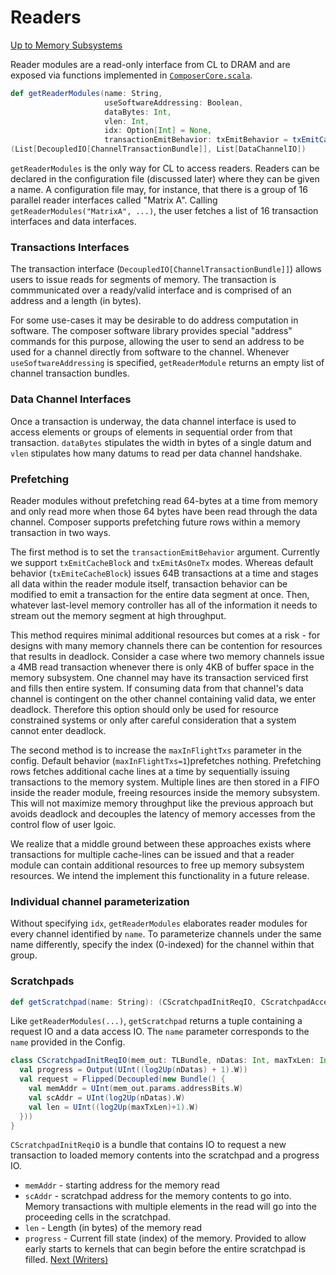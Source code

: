 # Readers

[Up to Memory Subsystems](c_memory.md)

Reader modules are a read-only interface from CL to DRAM and are exposed via functions implemented in
[`ComposerCore.scala`](../Composer-Hardware/composer/src/main/scala/composer/ComposerCore.scala).

```scala
def getReaderModules(name: String,
                     useSoftwareAddressing: Boolean,
                     dataBytes: Int,
                     vlen: Int,
                     idx: Option[Int] = None,
                     transactionEmitBehavior: txEmitBehavior = txEmitCacheBlock()):
(List[DecoupledIO[ChannelTransactionBundle]], List[DataChannelIO])
```

`getReaderModules` is the only way for CL to access readers.
Readers can be declared in the configuration file (discussed later) where they can be given a name.
A configuration file may, for instance, that there is a group of 16 parallel reader interfaces called "Matrix A".
Calling `getReaderModules("MatrixA", ...)`, the user fetches a list of 16 transaction interfaces and data interfaces.

### Transactions Interfaces

The transaction interface (`DecoupledIO[ChannelTransactionBundle]]`) allows users to issue reads for segments of memory.
The transaction is commmunicated over a ready/valid interface and is comprised of an address and a length (in bytes).

For some use-cases it may be desirable to do address computation in software. The composer software library provides
special "address" commands for this purpose, allowing the user to send an address to be used for a channel directly from
software to the channel. Whenever `useSoftwareAddressing` is specified, `getReaderModule` returns an empty list of
channel transaction bundles.

### Data Channel Interfaces

Once a transaction is underway, the data channel interface is used to access elements or groups of elements in sequential
order from that transaction.
`dataBytes` stipulates the width in bytes of a single datum and `vlen` stipulates how many datums to read per data
channel handshake.

### Prefetching

Reader modules without prefetching read 64-bytes at a time from memory and only read more when those 64 bytes have been
read through the data channel. Composer supports prefetching future rows within a memory transaction in two ways.

The first method is to set the `transactionEmitBehavior` argument.
Currently we support `txEmitCacheBlock` and `txEmitAsOneTx` modes.
Whereas default behavior (`txEmiteCacheBlock`) issues 64B transactions at a time and stages all data within the reader
module itself, transaction behavior can be modified to emit a transaction for the entire data segment at once.
Then, whatever last-level memory controller has all of the information it needs to stream out the memory segment
at high throughput.

This method requires minimal additional resources but comes at a risk - for designs with many memory channels there can
be contention for resources that results in deadlock.
Consider a case where two memory channels issue a 4MB read transaction whenever there is only 4KB of buffer space in
the memory subsystem.
One channel may have its transaction serviced first and fills then entire system.
If consuming data from that channel's data channel is contingent on the other channel containing valid data, we enter
deadlock.
Therefore this option should only be used for resource constrained systems or only after careful consideration that
a system cannot enter deadlock.

The second method is to increase the `maxInFlightTxs` parameter in the config.
Default behavior (`maxInFlightTxs=1`)prefetches nothing.
Prefetching rows fetches additional cache lines at a time by sequentially issuing transactions to the memory system.
Multiple lines are then stored in a FIFO inside the reader module, freeing resources inside the memory subsystem.
This will not maximize memory throughput like the previous approach but avoids deadlock and decouples the latency of
memory accesses from the control flow of user lgoic.

We realize that a middle ground between these approaches exists where transactions for multiple cache-lines can be
issued and that a reader module can contain additional resources to free up memory subsystem resources.
We intend the implement this functionality in a future release.

### Individual channel parameterization

Without specifying `idx`, `getReaderModules` elaborates reader modules for every channel identified by `name`.
To parameterize channels under the same name differently, specify the index (0-indexed) for the channel within that group.

### Scratchpads

```scala
def getScratchpad(name: String): (CScratchpadInitReqIO, CScratchpadAccessBundle)
```

Like `getReaderModules(...)`, `getScratchpad` returns a tuple containing a request IO and a data access IO.
The `name` parameter corresponds to the `name` provided in the Config.

```scala
class CScratchpadInitReqIO(mem_out: TLBundle, nDatas: Int, maxTxLen: Int) extends Bundle {
  val progress = Output(UInt((log2Up(nDatas) + 1).W))
  val request = Flipped(Decoupled(new Bundle() {
    val memAddr = UInt(mem_out.params.addressBits.W)
    val scAddr = UInt(log2Up(nDatas).W)
    val len = UInt((log2Up(maxTxLen)+1).W)
  }))
}
```

`CScratchpadInitReqiO` is a bundle that contains IO to request a new transaction to loaded memory contents into the
scratchpad and a progress IO.
- `memAddr` - starting address for the memory read
- `scAddr` - scratchpad address for the memory contents to go into. Memory transactions with multiple elements in the read will go into the proceeding cells in the scratchpad.
- `len` - Length (in bytes) of the memory read
- `progress` - Current fill state (index) of the memory. Provided to allow early starts to kernels that can begin before the entire scratchpad is filled. 
[Next (Writers)](c_writers.md)